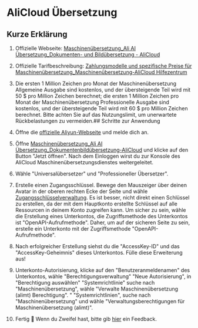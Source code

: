 # AliCloud Übersetzung

## Kurze Erklärung

1. Offizielle Webseite: [Maschinenübersetzung_Ali AI Übersetzung_Dokumenten- und Bildübersetzung - AliCloud](https://www.aliyun.com/product/ai/alimt)
2. Offizielle Tarifbeschreibung: [Zahlungsmodelle und spezifische Preise für Maschinenübersetzung_Maschinenübersetzung-AliCloud Hilfezentrum](https://help.aliyun.com/document_detail/197134.html)
3. Die ersten 1 Million Zeichen pro Monat der Maschinenübersetzung Allgemeine Ausgabe sind kostenlos, und der übersteigende Teil wird mit 50 $ pro Million Zeichen berechnet; die ersten 1 Million Zeichen pro Monat der Maschinenübersetzung Professionelle Ausgabe sind kostenlos, und der übersteigende Teil wird mit 60 $ pro Million Zeichen berechnet. Bitte achten Sie auf das Nutzungslimit, um unerwartete Rückbelastungen zu vermeiden.## Schritte zur Anwendung

1. Öffne die [offizielle Aliyun-Webseite](https://www.aliyun.com/) und melde dich an.
2. Öffne [Maschinenübersetzung_Ali AI Übersetzung_Dokumentenbildübersetzung-AliCloud](https://www.aliyun.com/product/ai/alimt) und klicke auf den Button "Jetzt öffnen". Nach dem Einloggen wirst du zur Konsole des AliCloud Maschinenübersetzungsdienstes weitergeleitet.
3. Wähle "Universalübersetzer" und "Professioneller Übersetzer".
4. Erstelle einen Zugangsschlüssel. Bewege den Mauszeiger über deinen Avatar in der oberen rechten Ecke der Seite und wähle [Zugangsschlüsselverwaltung](https://ram.console.aliyun.com/manage/ak). Es ist besser, nicht direkt einen Schlüssel zu erstellen, da der mit dem Hauptkonto erstellte Schlüssel auf alle Ressourcen in deinem Konto zugreifen kann. Um sicher zu sein, wähle die Erstellung eines Unterkontos, die Zugriffsmethode des Unterkontos ist "OpenAPI-Aufrufmethode". Daher, um auf der sicheren Seite zu sein, erstelle ein Unterkonto mit der Zugriffsmethode "OpenAPI-Aufrufmethode".
5. Nach erfolgreicher Erstellung siehst du die "AccessKey-ID" und das "AccessKey-Geheimnis" dieses Unterkontos. Fülle diese Erweiterung aus!
6. Unterkonto-Autorisierung, klicke auf den "Benutzeranmeldenamen" des Unterkontos, wähle "Berechtigungsverwaltung" "Neue Autorisierung", in "Berechtigung auswählen" "Systemrichtlinie" suche nach "Maschinenübersetzung", wähle "Verwalte Maschinenübersetzung (alimt) Berechtigung". " "Systemrichtlinien", suche nach "Maschinenübersetzung" und wähle "Verwaltungsberechtigungen für Maschinenübersetzung (alimt)".
7. Fertig 🎉 Wenn du Zweifel hast, bitte gib [hier](https://github.com/immersive-translate/immersive-translate/issues/137) ein Feedback.